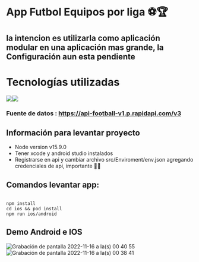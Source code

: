 #  App Futbol Equipos por liga ⚽️🏆

## la intencion es utilizarla como aplicación modular en una aplicación mas grande, la Configuración aun esta pendiente



# Tecnologías utilizadas

<img src="https://img.shields.io/badge/React_Native-20232A?style=for-the-badge&logo=react&logoColor=61DAFB" style="max-width: 100%;"><img src="https://img.shields.io/badge/TypeScript-007ACC?style=for-the-badge&logo=typescript&logoColor=white" style="max-width: 100%;">

### Fuente de datos : https://api-football-v1.p.rapidapi.com/v3

## Información para levantar proyecto
-   Node version  v15.9.0
-  Tener xcode y android studio instalados
-  Registrarse en api y cambiar archivo src/Enviroment/env.json agregando credenciales de api, importante 🚨🚨

## Comandos levantar app:
<pre><code>
npm install
cd ios && pod install
npm run ios/android
</code></pre>

## Demo  Android e IOS
![Grabación de pantalla 2022-11-16 a la(s) 00 40 55](https://user-images.githubusercontent.com/72414242/202078815-d23ba28a-cfc8-4a8e-a3fd-7b85144c2df1.gif)
![Grabación de pantalla 2022-11-16 a la(s) 00 38 41](https://user-images.githubusercontent.com/72414242/202078819-8d11ffb9-a715-4e6c-b18c-05858796427f.gif)
